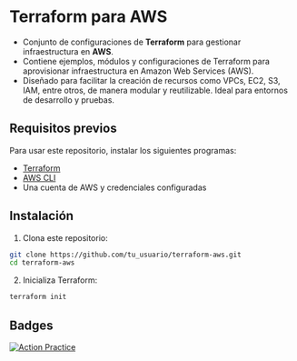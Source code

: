 # Terraform para AWS
- Conjunto de configuraciones de **Terraform** para gestionar infraestructura en **AWS**.
- Contiene ejemplos, módulos y configuraciones de Terraform para aprovisionar infraestructura en Amazon Web Services (AWS). 
- Diseñado para facilitar la creación de recursos como VPCs, EC2, S3, IAM, entre otros, de manera modular y reutilizable. Ideal para entornos de desarrollo y pruebas.

## Requisitos previos
Para usar este repositorio, instalar los siguientes programas:
- [Terraform](https://www.terraform.io/downloads.html)
- [AWS CLI](https://docs.aws.amazon.com/cli/latest/userguide/getting-started-install.html)
- Una cuenta de AWS y credenciales configuradas

## Instalación
1. Clona este repositorio:
```bash
git clone https://github.com/tu_usuario/terraform-aws.git
cd terraform-aws
```
2. Inicializa Terraform:
```bash
terraform init
```


## Badges
[![Action Practice](https://github.com/samuelrojasm/terraform-aws/actions/workflows/actionPractice.yml/badge.svg?branch=main)](https://github.com/samuelrojasm/terraform-aws/actions/workflows/actionPractice.yml)
